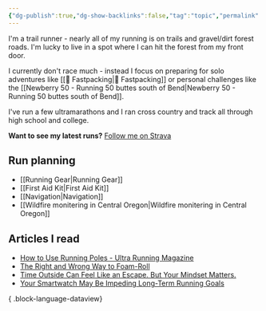 ```yaml
---
{"dg-publish":true,"dg-show-backlinks":false,"tag":"topic","permalink":"/running/","dgShowBacklinks":false,"dgPassFrontmatter":true}
---
```



I'm a trail runner - nearly all of my running is on trails and gravel/dirt forest roads. I'm lucky to live in a spot where I can hit the forest from my front door.

I currently don't race much - instead I focus on preparing for solo adventures like [[📘 Fastpacking\|📘 Fastpacking]] or personal challenges like the [[Newberry 50 - Running 50 buttes south of Bend\|Newberry 50 - Running 50 buttes south of Bend]].

I've run a few ultramarathons and I ran cross country and track all through high school and college.

**Want to see my latest runs?** [Follow me on Strava](https://www.strava.com/athletes/aaronjamesyoung)

## Run planning

* [[Running Gear\|Running Gear]]
* [[First Aid Kit\|First Aid Kit]]
* [[Navigation\|Navigation]]
* [[Wildfire monitering in Central Oregon\|Wildfire monitering in Central Oregon]]

## Articles I read

- [How to Use Running Poles - Ultra Running Magazine](https://ultrarunning.com/featured/how-to-use-running-poles/)
- [The Right and Wrong Way to Foam-Roll](https://www.trailrunnermag.com/training/injuries-and-treatment-training/the-right-and-wrong-way-to-foam-roll/)
- [Time Outside Can Feel Like an Escape. But Your Mindset Matters.](https://www.trailrunnermag.com/training/time-outside-can-feel-like-an-escape-but-your-mindset-matters/)
- [Your Smartwatch May Be Impeding Long-Term Running Goals](https://www.trailrunnermag.com/training/smartwatch-running-goals/)

{ .block-language-dataview}
